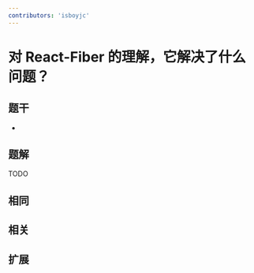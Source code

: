 ```yaml
---
contributors: 'isboyjc'
---
```


# 对 React-Fiber 的理解，它解决了什么问题？


## 题干

- 



## 题解

<!-- ::: details 点我查看题解 -->

  TODO

<!-- ::: -->



## 相同


## 相关


## 扩展

